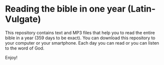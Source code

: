 # Reading the bible in one year (Latin-Vulgate)

This repository contains text and MP3 files that help you to read 
the entire bible in a year (359 days to be exact). 
You can download this repository to your computer or your smartphone.
Each day you can read or you can listen to the word of God.

Enjoy!

